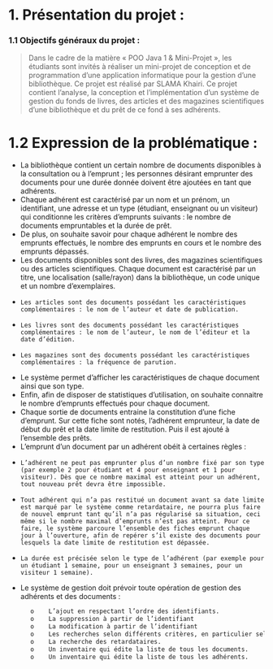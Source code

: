 # 1. Présentation du projet :
### 1.1 Objectifs généraux du projet : 
> Dans le cadre de la matière « POO Java 1 & Mini-Projet », les étudiants sont invités à réaliser un mini-projet de conception et de programmation d’une application informatique pour la gestion d’une bibliothèque. Ce projet est réalisé par SLAMA Khairi. Ce projet contient l’analyse, la conception et l’implémentation d’un système de gestion du fonds de livres, des articles et des magazines scientifiques d’une bibliothèque et du prêt de ce fond à ses adhérents.
# 1.2 Expression de la problématique :

  - La bibliothèque contient un certain nombre de documents disponibles à la consultation ou à l’emprunt ; les personnes désirant emprunter des documents pour une durée donnée doivent être ajoutées en tant que adhérents.
  - Chaque adhérent est caractérisé par un nom et un prénom, un identifiant, une adresse et un type (étudiant, enseignant ou un visiteur) qui conditionne les critères d’emprunts suivants : le nombre de documents empruntables et la durée de prêt.
  - De plus, on souhaite savoir pour chaque adhérent le nombre des emprunts effectués, le nombre des emprunts en cours et le nombre des emprunts dépassés.
  - Les documents disponibles sont des livres, des magazines scientifiques ou des articles scientifiques. Chaque document est caractérisé par un titre, une localisation (salle/rayon) dans la bibliothèque, un code unique et un nombre d’exemplaires.  
  -     Les articles sont des documents possédant les caractéristiques complémentaires : le nom de l’auteur et date de publication.
  -     Les livres sont des documents possédant les caractéristiques complémentaires : le nom de l’auteur, le nom de l’éditeur et la date d’édition.
  -     Les magazines sont des documents possédant les caractéristiques complémentaires : la fréquence de parution.
  - Le système permet d’afficher les caractéristiques de chaque document ainsi que son type.
  - Enfin, afin de disposer de statistiques d’utilisation, on souhaite connaitre le nombre d’emprunts effectués pour chaque document.
  - Chaque sortie de documents entraine la constitution d’une fiche d’emprunt. Sur cette fiche sont notés, l’adhérent emprunteur, la date de début du prêt et la date limite de restitution. Puis il est ajouté à l’ensemble des prêts.
  - L’emprunt d’un document par un adhérent obéit à certaines règles :
  -     L’adhérent ne peut pas emprunter plus d’un nombre fixé par son type (par exemple 2 pour étudiant et 4 pour enseignant et 1 pour visiteur). Dès que ce nombre maximal est atteint pour un adhérent, tout nouveau prêt devra être impossible.
  -     Tout adhérent qui n’a pas restitué un document avant sa date limite est marqué par le système comme retardataire, ne pourra plus faire de nouvel emprunt tant qu’il n’a pas régularisé sa situation, ceci même si le nombre maximal d’emprunts n’est pas atteint. Pour ce faire, le système parcoure l’ensemble des fiches emprunt chaque jour à l’ouverture, afin de repérer s’il existe des documents pour lesquels la date limite de restitution est dépassée.
  -     La durée est précisée selon le type de l’adhérent (par exemple pour un étudiant 1 semaine, pour un enseignant 3 semaines, pour un visiteur 1 semaine).
  - Le système de gestion doit prévoir toute opération de gestion des adhérents et des documents :
 ```sh
       o	L’ajout en respectant l’ordre des identifiants.
       o	La suppression à partir de l’identifiant
       o	La modification à partir de l’identifiant
       o	Les recherches selon différents critères, en particulier selon le type.
       o	La recherche des retardataires.
       o	Un inventaire qui édite la liste de tous les documents.
       o	Un inventaire qui édite la liste de tous les adhérents. 
 ```
